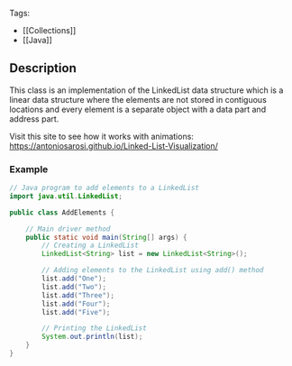 Tags: 
- [[Collections]]
- [[Java]]
## Description
This class is an implementation of the LinkedList data structure which is a linear data structure where the elements are not stored in contiguous locations and every element is a separate object with a data part and address part.

Visit this site to see how it works with animations: https://antoniosarosi.github.io/Linked-List-Visualization/
### Example
```java
// Java program to add elements to a LinkedList
import java.util.LinkedList;

public class AddElements {

    // Main driver method
    public static void main(String[] args) {
        // Creating a LinkedList
        LinkedList<String> list = new LinkedList<String>();

        // Adding elements to the LinkedList using add() method
        list.add("One");
        list.add("Two");
        list.add("Three");
        list.add("Four");
        list.add("Five");

        // Printing the LinkedList
        System.out.println(list);
    }
}

```